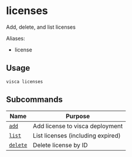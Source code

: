 # licenses

Add, delete, and list licenses

Aliases:

- license

## Usage

```console
visca licenses
```

## Subcommands

| Name                                        | Purpose                           |
| ------------------------------------------- | --------------------------------- |
| [<code>add</code>](./licenses_add.md)       | Add license to visca deployment   |
| [<code>list</code>](./licenses_list.md)     | List licenses (including expired) |
| [<code>delete</code>](./licenses_delete.md) | Delete license by ID              |

